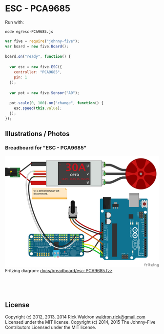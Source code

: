 <!--remove-start-->

# ESC - PCA9685





Run with:
```bash
node eg/esc-PCA9685.js
```

<!--remove-end-->

```javascript
var five = require("johnny-five");
var board = new five.Board();

board.on("ready", function() {

  var esc = new five.ESC({
    controller: "PCA9685",
    pin: 1
  });

  var pot = new five.Sensor("A0");

  pot.scale(0, 100).on("change", function() {
    esc.speed(this.value);
  });
});

```


## Illustrations / Photos


### Breadboard for "ESC - PCA9685"



![docs/breadboard/esc-PCA9685.png](breadboard/esc-PCA9685.png)<br>
Fritzing diagram: [docs/breadboard/esc-PCA9685.fzz](breadboard/esc-PCA9685.fzz)

&nbsp;





&nbsp;

<!--remove-start-->

## License
Copyright (c) 2012, 2013, 2014 Rick Waldron <waldron.rick@gmail.com>
Licensed under the MIT license.
Copyright (c) 2014, 2015 The Johnny-Five Contributors
Licensed under the MIT license.

<!--remove-end-->

